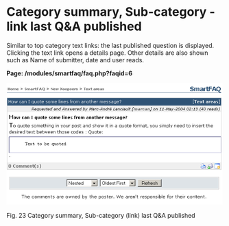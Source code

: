 # Category summary, Sub-category - link last Q&A published

Similar to top category text links: the last published question is displayed. Clicking the text link opens a details page. Other details are also shown such as Name of submitter, date and user reads.

**Page: /modules/smartfaq/faq.php?faqid=6** 

![](.gitbook/assets/user-quote.png)

Fig. 23 Category summary, Sub-category \(link\) last Q&A published

